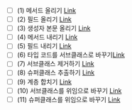 ﻿- [ ] (1) 메서드 올리기 [Link]()
- [ ] (2) 필드 올리기 [Link]()
- [ ] (3) 생성자 본문 올리기 [Link]()
- [ ] (4) 메서드 내리기 [Link]()
- [ ] (5) 필드 내리기 [Link]()
- [ ] (6) 타입 코드를 서브클래스로 바꾸기[Link]()
- [ ] (7) 서브클래스 제거하기 [Link]()
- [ ] (8) 슈퍼클래스 추출하기 [Link]()
- [ ] (9) 계층 합치기 [Link]()
- [ ] (10) 서브클래스를 위임으로 바꾸기 [Link]()
- [ ] (11) 슈퍼클래스를 위임으로 바꾸기 [Link]()
